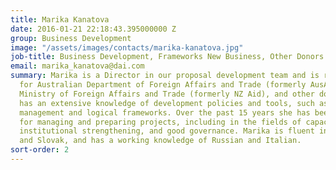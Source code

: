 ```yaml
---
title: Marika Kanatova
date: 2016-01-21 22:18:43.395000000 Z
group: Business Development
image: "/assets/images/contacts/marika-kanatova.jpg"
job-title: Business Development, Frameworks New Business, Other Donors
email: marika_kanatova@dai.com
summary: Marika is a Director in our proposal development team and is responsible
  for Australian Department of Foreign Affairs and Trade (formerly AusAID), New Zealand
  Ministry of Foreign Affairs and Trade (formerly NZ Aid), and other donor bids. Marika
  has an extensive knowledge of development policies and tools, such as project cycle
  management and logical frameworks. Over the past 15 years she has been responsible
  for managing and preparing projects, including in the fields of capacity building,
  institutional strengthening, and good governance. Marika is fluent in English, French,
  and Slovak, and has a working knowledge of Russian and Italian.
sort-order: 2
---
```


